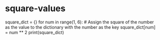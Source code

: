 # square-values
square_dict = {}
for num in range(1, 6):
    # Assign the square of the number as the value to the dictionary with the number as the key
    square_dict[num] = num ** 2
print(square_dict)
